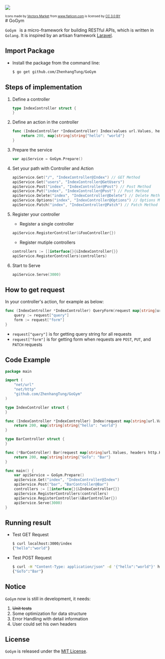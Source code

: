 ![](http://tongzhenhang.me/wp-content/uploads/2017/03/dumbbell-1.png)
<div style="font-size: 10px;">Icons made by <a href="http://www.flaticon.com/authors/vectors-market" title="Vectors Market">Vectors Market</a> from <a href="http://www.flaticon.com" title="Flaticon">www.flaticon.com</a> is licensed by <a href="http://creativecommons.org/licenses/by/3.0/" title="Creative Commons BY 3.0" target="_blank">CC 3.0 BY</a></div>
# GoGym

```GoGym ``` is a micro-framework for building RESTful APIs, which is written in ```Golang```. It is inspired by an artisan framework [Laravel](https://laravel.com/).

## Import Package
* Install the package from the command line: 

	```bash
	$ go get github.com/ZhenhangTung/GoGym
	```

## Steps of implementation
1. Define a controller

	```go
	type IndexController struct {
	}
	```
2. Define an action in the controller

	```go
	func (IndexController *IndexController) Index(values url.Values, headers http.Header) (statusCode int, response interface{}) {
		return 200, map[string]string{"hello": "world"}
	}
	```
3. Prepare the service
	
	```go
	var apiService = GoGym.Prepare()
	```

4. Set your path with Controller and Action


	```go
	apiService.Get("/", "IndexController@Index") // GET Method
	apiService.Get("users", "IndexController@GetUsers")
	apiService.Post("index", "IndexController@Post") // Post Method
	apiService.Put("index", "IndexController@Post") // Post Method
	apiService.Delete("index", "IndexController@Delete") // Delete Method
	apiService.Options("index", "IndexController@Options") // Options Method
	apiService.Patch("index", "IndexController@Patch") // Patch Method
	```
5. Register your controller
	* Register a single controller

	
	```go
	apiService.RegisterController(&FooController{})
	```
	* Register mutiple controllers

	
	```go
	controllers := []interface{}{&IndexController{}}
	apiService.RegisterControllers(controllers)
	```
6. Start to Serve


	``` go
	apiService.Serve(3000)
	```

## How to get request
In your controller's action, for example as below:

```go
func (IndexController *IndexController) QueryForm(request map[string]url.Values, headers http.Header) (statusCode int, response interface{}) {
	query := request["query"]
	form := request["form"]
}
```
* ```request["query"]``` is for getting query string for all requests
* ```request["form"]``` is for getting form when requests are ```POST```, ```PUT```, and ```PATCH``` requests



## Code Example

```go
package main

import (
    "net/url"
    "net/http"
    "github.com/ZhenhangTung/GoGym"
)

type IndexController struct {
}

func (IndexController *IndexController) Index(request map[string]url.Values, headers http.Header) (statusCode int, response interface{}) {
	return 200, map[string]string{"hello": "world"}
}

type BarController struct {
}

func (*BarController) Bar(request map[string]url.Values, headers http.Header) (statusCode int, response interface{}) {
	return 200, map[string]string{"GoTo": "Bar"}
}

func main() {
	var apiService = GoGym.Prepare()
	apiService.Get("index", "IndexController@Index")
	apiService.Post("bar", "BarController@Bar")
	controllers := []interface{}{&IndexController{}}
	apiService.RegisterControllers(controllers)
	apiService.RegisterController(&BarController{})
	apiService.Serve(3000)
}
```

## Running result
* Test GET Request

	```bash
	$ curl localhost:3000/index
	{"hello":"world"}
	```

* Test POST Request

	```bash
	$ curl -H "Content-Type: application/json" -d '{"hello":"world"}' http://localhost:3000/bar
	{"GoTo":"Bar"}
	```

## Notice
```GoGym``` now is still in development, it needs:

1. <strike>Unit tests</strike>
2. Some optimization for data structure
3. Error Handling with detail information
4. User could set his own headers



## License

`GoGym` is released under the [MIT License](http://opensource.org/licenses/MIT).